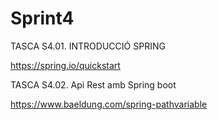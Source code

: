 # Sprint4

TASCA S4.01. INTRODUCCIÓ SPRING

https://spring.io/quickstart

TASCA S4.02. Api Rest amb Spring boot

https://www.baeldung.com/spring-pathvariable
